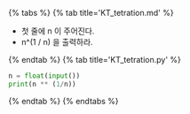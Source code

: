 {% tabs %}
{% tab title='KT_tetration.md' %}

* 첫 줄에 n 이 주어진다.
* n^(1 / n) 을 출력하라.

{% endtab %}
{% tab title='KT_tetration.py' %}

```py
n = float(input())
print(n ** (1/n))
```

{% endtab %}
{% endtabs %}